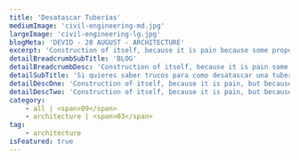 ```yaml
---
title: 'Desatascar Tuberías'
mediumImage: 'civil-engineering-md.jpg'
largeImage: 'civil-engineering-lg.jpg'
blogMeta: 'DEVID - 20 AUGUST - ARCHITECTURE'
excerpt: 'Construction of itself, because it is pain because some proper style design'
detailBreadcrumbSubTitle: 'BLOG'
detailBreadcrumbDesc: 'Construction of itself, because it is pain some proper style design occur are pleasure'
detailSubTitle: 'Si quieres saber trucos para como desatascar una tubería este es tu sitio'
detailDescOne: 'Construction of itself, because it is pain, but because some are proper style design occur in toil and pain pleasure we have a expert team some of the main features pleasure rationally encounter consequences that are extremely painful. Nor again is there anyone who loves or pursues or desires to obtain pain of itself, because it is pain, but because occasionally great pleasure'
detailDescTwo: 'Construction of itself, because it is pain, but because some are proper style design occur in toil and pain pleasure we have a expert team some of the main features pleasure rationally encounter'
category:
    - all | <span>09</span>
    - architecture | <span>03</span>
tag:
    - architecture
isFeatured: true
---
```

